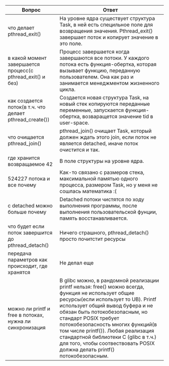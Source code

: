|Вопрос|Ответ|
|------|------|
|что делает pthread_exit()|На уровне ядра существует структура Task, в ней есть специльное поле для возвращения значения. Pthread_exit() завершает поток и копирует значение в это поле.|
|в какой момент завершается процесс(с pthread_exit() и без)|Процесс завершается когда завершаются все потоки. У каждого потока есть функция-обертка, которая вызывает функцию, переданную пользователем. Она как раз и занимается менеджментом жизненного цикла.|
|как создается поток(в т.ч. что делает pthread_create())|Создается новая структура Task, на новый стек копируются переданные переменные, запускается функция-обертка, возваращется значение tid в user-space.|
|что очищается pthread_join()|pthread_join() очищает Task, который должен ждать этого join, если поток не является detached, иначе поток очистится и так.|
|где хранится возвращаемое 42|В поле структуры на уровне ядра.|
|524227 потока и все почему|Как-то связано с размеров стека, максимальной памятью одного процесса, размером Task, но у меня не сошлась математика :(|
|с detached можно больше почему|Detached потоки чистятся по ходу выполнения программы, после выполнения пользовательской фунции, память восстанавливается.|
|что будет если поток завершится до pthread_detach()|Ничего страшного, pthread_detach() просто почитстит ресурсы|
|передача параметров как происходит, где хранятся|Не делал еще|
|можно ли printf и free в потоках, нужна ли синхронизация|В glibc можно, в рандомной реализации printf нельзя: free() можно всегда, функция не использует общие ресурсы(если использует то UB). Printf использует общий вывод буфера и не обязан быть потокобезопасным, но стандарт POSIX требует потокобезопасность многих функций(в том числе printf()). Любая реализация стандартной библиотеки C (glibc в т.ч.) для того, чтобы соотвествовать POSIX должна делать printf() потокобезопасным.|
